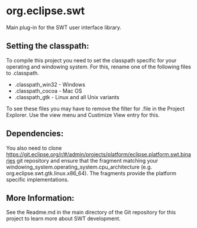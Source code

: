 org.eclipse.swt
===============

Main plug-in for the SWT user interface library.

Setting the classpath:
----------------------

To compile this project you need to set the classpath specific for your operating and windowing system.
For this, rename one of the following files to .classpath.

* .classpath_win32 - Windows
* .classpath_cocoa - Mac OS
* .classpath_gtk - Linux and all Unix variants

To see these files you may have to remove the filter for .file in the Project Explorer.
Use the view menu and Custimize View entry for this.


Dependencies:
-------------

You also need to clone https://git.eclipse.org/r/#/admin/projects/platform/eclipse.platform.swt.binaries git repository 
and ensure that the fragment matching your windowing_system.operating_system.cpu_architecture (e.g. org.eclipse.swt.gtk.linux.x86_64).
The fragments provide the platform specific implementations.


More Information:
-----------------

See the Readme.md in the main directory of the Git repository for this project to learn more about SWT development.
